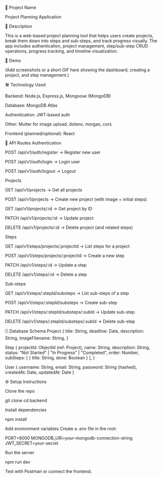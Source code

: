 📌 Project Name

Project Planning Application

📝 Description

This is a web-based project planning tool that helps users create projects, break them down into steps and sub-steps, and track progress visually.
The app includes authentication, project management, step/sub-step CRUD operations, progress tracking, and timeline visualization.

🎥 Demo

(Add screenshots or a short GIF here showing the dashboard, creating a project, and step management.)

🛠️ Technology Used

Backend: Node.js, Express.js, Mongoose (MongoDB)

Database: MongoDB Atlas

Authentication: JWT-based auth

Other: Multer for image upload, dotenv, morgan, cors

Frontend (planned/optional): React

🔗 API Routes
Authentication

POST /api/v1/auth/register → Register new user

POST /api/v1/auth/login → Login user

POST /api/v1/auth/logout → Logout

Projects

GET /api/v1/projects → Get all projects

POST /api/v1/projects → Create new project (with image + initial steps)

GET /api/v1/projects/:id → Get project by ID

PATCH /api/v1/projects/:id → Update project

DELETE /api/v1/projects/:id → Delete project (and related steps)

Steps

GET /api/v1/steps/projects/:projectId → List steps for a project

POST /api/v1/steps/projects/:projectId → Create a new step

PATCH /api/v1/steps/:id → Update a step

DELETE /api/v1/steps/:id → Delete a step

Sub-steps

GET /api/v1/steps/:stepId/substeps → List sub-steps of a step

POST /api/v1/steps/:stepId/substeps → Create sub-step

PATCH /api/v1/steps/:stepId/substeps/:subId → Update sub-step

DELETE /api/v1/steps/:stepId/substeps/:subId → Delete sub-step

🗄️ Database Schema
Project
{
title: String,
deadline: Date,
description: String,
imageFilename: String,
}

Step
{
projectId: ObjectId (ref: Project),
name: String,
description: String,
status: "Not Started" | "In Progress" | "Completed",
order: Number,
subSteps: [ { title: String, done: Boolean } ],
}

User
{
username: String,
email: String,
password: String (hashed),
createdAt: Date,
updatedAt: Date
}

⚙️ Setup Instructions

Clone the repo

git clone <repo-url>
cd backend

Install dependencies

npm install

Add environment variables
Create a .env file in the root:

PORT=8000
MONGODB_URI=your-mongodb-connection-string
JWT_SECRET=your-secret

Run the server

npm run dev

Test with Postman or connect the frontend.
